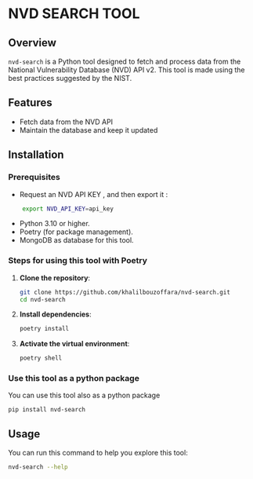 # NVD SEARCH TOOL

## Overview

`nvd-search` is a Python tool designed to fetch and process data from the National Vulnerability Database (NVD) API v2. This tool is made using the best practices suggested by the NIST.

## Features

- Fetch data from the NVD API
- Maintain the database and keep it updated

## Installation

### Prerequisites
- Request an NVD API KEY , and then export it :
```bash
    export NVD_API_KEY=api_key
``` 
- Python 3.10 or higher.
- Poetry (for package management).
- MongoDB as database for this tool.

### Steps for using this tool with Poetry

1. **Clone the repository**:
    ```bash
    git clone https://github.com/khalilbouzoffara/nvd-search.git
    cd nvd-search
    ```

2. **Install dependencies**:
    ```bash
    poetry install
    ```

3. **Activate the virtual environment**:
    ```bash
    poetry shell
    ```
### Use this tool as a python package

You can use this tool also as a python package
    
    pip install nvd-search
    

## Usage

You can run this command to help you explore this tool:

```bash
nvd-search --help
```